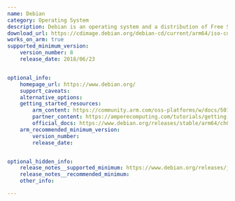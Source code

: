 ```yaml
---
name: Debian
category: Operating System
description: Debian is an operating system and a distribution of Free Software.
download_url: https://cdimage.debian.org/debian-cd/current/arm64/iso-cd/
works_on_arm: true
supported_minimum_version:
    version_number: 8
    release_date: 2018/06/23


optional_info:
    homepage_url: https://www.debian.org/
    support_caveats:
    alternative_options:
    getting_started_resources:
        arm_content: https://community.arm.com/oss-platforms/w/docs/501/debian
        partner_content: https://amperecomputing.com/tutorials/getting-started-on-azure-ampere-VMs-with-Debian-using-Terraform
        official_docs: https://www.debian.org/releases/stable/arm64/ch02s01.en.html#idm186
    arm_recommended_minimum_version:
        version_number:
        release_date:


optional_hidden_info:
    release_notes__supported_minimum: https://www.debian.org/releases/jessie/arm64/release-notes.en.txt
    release_notes__recommended_minimum:
    other_info:

---
```

